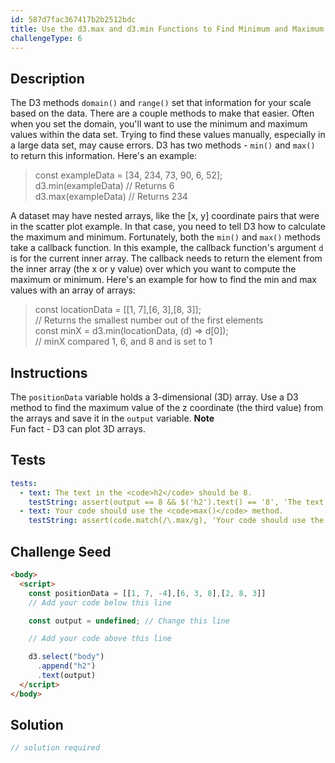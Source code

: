 ```yaml
---
id: 587d7fac367417b2b2512bdc
title: Use the d3.max and d3.min Functions to Find Minimum and Maximum Values in a Dataset
challengeType: 6
---
```


## Description
<section id='description'>
The D3 methods <code>domain()</code> and <code>range()</code> set that information for your scale based on the data. There are a couple methods to make that easier.
Often when you set the domain, you'll want to use the minimum and maximum values within the data set. Trying to find these values manually, especially in a large data set, may cause errors.
D3 has two methods - <code>min()</code> and <code>max()</code> to return this information. Here's an example:
<blockquote>const exampleData = [34, 234, 73, 90, 6, 52];<br>d3.min(exampleData) // Returns 6<br>d3.max(exampleData) // Returns 234</blockquote>
A dataset may have nested arrays, like the [x, y] coordinate pairs that were in the scatter plot example. In that case, you need to tell D3 how to calculate the maximum and minimum.
Fortunately, both the <code>min()</code> and <code>max()</code> methods take a callback function.
In this example, the callback function's argument <code>d</code> is for the current inner array. The callback needs to return the element from the inner array (the x or y value) over which you want to compute the maximum or minimum. Here's an example for how to find the min and max values with an array of arrays:
<blockquote>const locationData = [[1, 7],[6, 3],[8, 3]];<br>// Returns the smallest number out of the first elements<br>const minX = d3.min(locationData, (d) => d[0]);<br>// minX compared 1, 6, and 8 and is set to 1</blockquote>
</section>

## Instructions
<section id='instructions'>
The <code>positionData</code> variable holds a 3-dimensional (3D) array. Use a D3 method to find the maximum value of the z coordinate (the third value) from the arrays and save it in the <code>output</code> variable.
<strong>Note</strong><br>Fun fact - D3 can plot 3D arrays.
</section>

## Tests
<section id='tests'>

```yml
tests:
  - text: The text in the <code>h2</code> should be 8.
    testString: assert(output == 8 && $('h2').text() == '8', 'The text in the <code>h2</code> should be 8.');
  - text: Your code should use the <code>max()</code> method.
    testString: assert(code.match(/\.max/g), 'Your code should use the <code>max()</code> method.')

```

</section>

## Challenge Seed
<section id='challengeSeed'>

<div id='html-seed'>

```html
<body>
  <script>
    const positionData = [[1, 7, -4],[6, 3, 8],[2, 8, 3]]
    // Add your code below this line

    const output = undefined; // Change this line

    // Add your code above this line

    d3.select("body")
      .append("h2")
      .text(output)
  </script>
</body>
```

</div>



</section>

## Solution
<section id='solution'>

```js
// solution required
```
</section>
